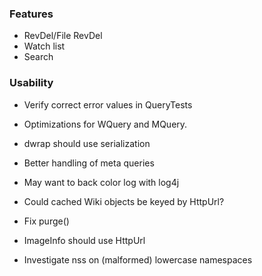 ### Features
* RevDel/File RevDel
* Watch list
* Search

### Usability
* Verify correct error values in QueryTests
* Optimizations for WQuery and MQuery.
* dwrap should use serialization
* Better handling of meta queries
* May want to back color log with log4j

* Could cached Wiki objects be keyed by HttpUrl?
* Fix purge()

* ImageInfo should use HttpUrl
* Investigate nss on (malformed) lowercase namespaces